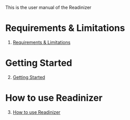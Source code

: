 This is the user manual of the Readinizer
# Requirements & Limitations
1. [Requirements & Limitations](https://github.com/clma91/Readinizer/wiki/Readinizer-Requirements-&-Limitaions)

# Getting Started
2. [Getting Started](https://github.com/clma91/Readinizer/wiki/Getting-Started)

# How to use Readinizer
3. [How to use Readinizer](https://github.com/clma91/Readinizer/wiki/How-to-use-Readinizer)